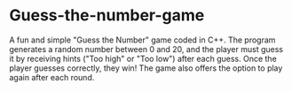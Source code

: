 # Guess-the-number-game
A fun and simple "Guess the Number" game coded in C++. The program generates a random number between 0 and 20, and the player must guess it by receiving hints ("Too high" or "Too low") after each guess. Once the player guesses correctly, they win! The game also offers the option to play again after each round.
